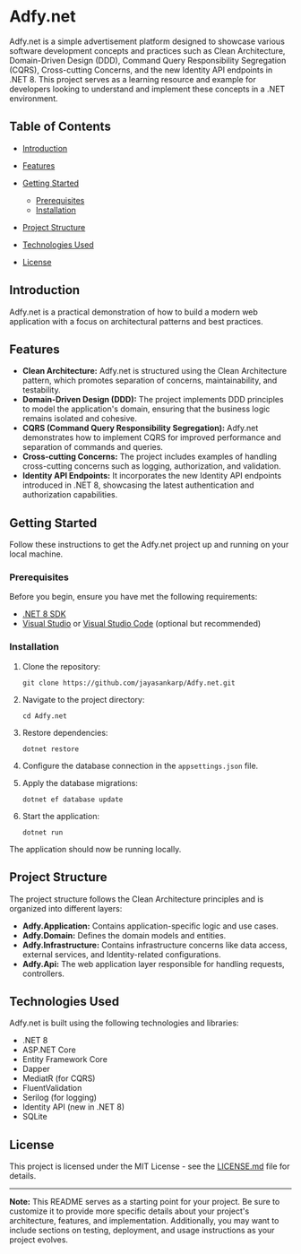# Adfy.net

Adfy.net is a simple advertisement platform designed to showcase various software development concepts and practices such as Clean Architecture, Domain-Driven Design (DDD), Command Query Responsibility Segregation (CQRS), Cross-cutting Concerns, and the new Identity API endpoints in .NET 8. This project serves as a learning resource and example for developers looking to understand and implement these concepts in a .NET environment.

## Table of Contents

- [Introduction](#introduction)
- [Features](#features)
- [Getting Started](#getting-started)
    - [Prerequisites](#prerequisites)
    - [Installation](#installation)
- [Project Structure](#project-structure)
- [Technologies Used](#technologies-used)

- [License](#license)

## Introduction

Adfy.net is a practical demonstration of how to build a modern web application with a focus on architectural patterns and best practices. 
## Features

- **Clean Architecture:** Adfy.net is structured using the Clean Architecture pattern, which promotes separation of concerns, maintainability, and testability.
- **Domain-Driven Design (DDD):** The project implements DDD principles to model the application's domain, ensuring that the business logic remains isolated and cohesive.
- **CQRS (Command Query Responsibility Segregation):** Adfy.net demonstrates how to implement CQRS for improved performance and separation of commands and queries.
- **Cross-cutting Concerns:** The project includes examples of handling cross-cutting concerns such as logging, authorization, and validation.
- **Identity API Endpoints:** It incorporates the new Identity API endpoints introduced in .NET 8, showcasing the latest authentication and authorization capabilities.

## Getting Started

Follow these instructions to get the Adfy.net project up and running on your local machine.

### Prerequisites

Before you begin, ensure you have met the following requirements:

- [.NET 8 SDK](https://dotnet.microsoft.com/download/dotnet/8.0)
- [Visual Studio](https://visualstudio.microsoft.com/) or [Visual Studio Code](https://code.visualstudio.com/) (optional but recommended)

### Installation

1. Clone the repository:

   ```shell
   git clone https://github.com/jayasankarp/Adfy.net.git
   ```

2. Navigate to the project directory:

   ```shell
   cd Adfy.net
   ```

3. Restore dependencies:

   ```shell
   dotnet restore
   ```

4. Configure the database connection in the `appsettings.json` file.

5. Apply the database migrations:

   ```shell
   dotnet ef database update
   ```

6. Start the application:

   ```shell
   dotnet run
   ```

The application should now be running locally.

## Project Structure

The project structure follows the Clean Architecture principles and is organized into different layers:

- **Adfy.Application:** Contains application-specific logic and use cases.
- **Adfy.Domain:** Defines the domain models and entities.
- **Adfy.Infrastructure:** Contains infrastructure concerns like data access, external services, and Identity-related configurations.
- **Adfy.Api:** The web application layer responsible for handling requests, controllers.

## Technologies Used

Adfy.net is built using the following technologies and libraries:

- .NET 8
- ASP.NET Core
- Entity Framework Core
- Dapper
- MediatR (for CQRS)
- FluentValidation
- Serilog (for logging)
- Identity API (new in .NET 8)
- SQLite

## License

This project is licensed under the MIT License - see the [LICENSE.md](LICENSE.md) file for details.

---

**Note:** This README serves as a starting point for your project. Be sure to customize it to provide more specific details about your project's architecture, features, and implementation. Additionally, you may want to include sections on testing, deployment, and usage instructions as your project evolves.